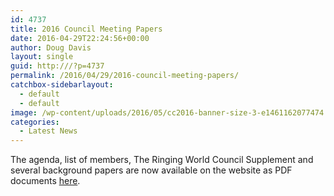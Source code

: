 ```yaml
---
id: 4737
title: 2016 Council Meeting Papers
date: 2016-04-29T22:24:56+00:00
author: Doug Davis
layout: single
guid: http:///?p=4737
permalink: /2016/04/29/2016-council-meeting-papers/
catchbox-sidebarlayout:
  - default
  - default
image: /wp-content/uploads/2016/05/cc2016-banner-size-3-e1461162077474.png
categories:
  - Latest News
---
```

The agenda, list of members, The Ringing World Council Supplement and several background papers are now available on the website as PDF documents [here](http:///about/2016-meeting/).
